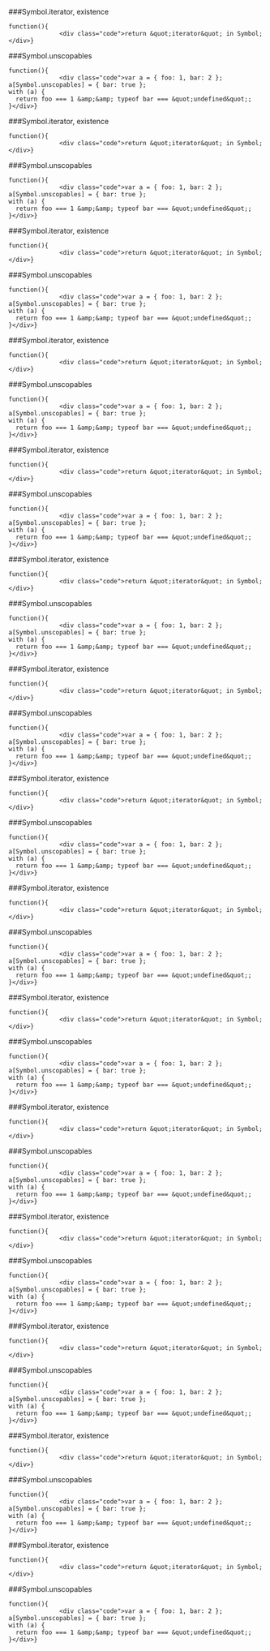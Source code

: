 ###Symbol.iterator, existence
          
```
function(){
              <div class="code">return &quot;iterator&quot; in Symbol;</div>}
```
###Symbol.unscopables
          
```
function(){
              <div class="code">var a = { foo: 1, bar: 2 };
a[Symbol.unscopables] = { bar: true };
with (a) {
  return foo === 1 &amp;&amp; typeof bar === &quot;undefined&quot;;
}</div>}
```
###Symbol.iterator, existence
          
```
function(){
              <div class="code">return &quot;iterator&quot; in Symbol;</div>}
```
###Symbol.unscopables
          
```
function(){
              <div class="code">var a = { foo: 1, bar: 2 };
a[Symbol.unscopables] = { bar: true };
with (a) {
  return foo === 1 &amp;&amp; typeof bar === &quot;undefined&quot;;
}</div>}
```
###Symbol.iterator, existence
          
```
function(){
              <div class="code">return &quot;iterator&quot; in Symbol;</div>}
```
###Symbol.unscopables
          
```
function(){
              <div class="code">var a = { foo: 1, bar: 2 };
a[Symbol.unscopables] = { bar: true };
with (a) {
  return foo === 1 &amp;&amp; typeof bar === &quot;undefined&quot;;
}</div>}
```
###Symbol.iterator, existence
          
```
function(){
              <div class="code">return &quot;iterator&quot; in Symbol;</div>}
```
###Symbol.unscopables
          
```
function(){
              <div class="code">var a = { foo: 1, bar: 2 };
a[Symbol.unscopables] = { bar: true };
with (a) {
  return foo === 1 &amp;&amp; typeof bar === &quot;undefined&quot;;
}</div>}
```
###Symbol.iterator, existence
          
```
function(){
              <div class="code">return &quot;iterator&quot; in Symbol;</div>}
```
###Symbol.unscopables
          
```
function(){
              <div class="code">var a = { foo: 1, bar: 2 };
a[Symbol.unscopables] = { bar: true };
with (a) {
  return foo === 1 &amp;&amp; typeof bar === &quot;undefined&quot;;
}</div>}
```
###Symbol.iterator, existence
          
```
function(){
              <div class="code">return &quot;iterator&quot; in Symbol;</div>}
```
###Symbol.unscopables
          
```
function(){
              <div class="code">var a = { foo: 1, bar: 2 };
a[Symbol.unscopables] = { bar: true };
with (a) {
  return foo === 1 &amp;&amp; typeof bar === &quot;undefined&quot;;
}</div>}
```
###Symbol.iterator, existence
          
```
function(){
              <div class="code">return &quot;iterator&quot; in Symbol;</div>}
```
###Symbol.unscopables
          
```
function(){
              <div class="code">var a = { foo: 1, bar: 2 };
a[Symbol.unscopables] = { bar: true };
with (a) {
  return foo === 1 &amp;&amp; typeof bar === &quot;undefined&quot;;
}</div>}
```
###Symbol.iterator, existence
          
```
function(){
              <div class="code">return &quot;iterator&quot; in Symbol;</div>}
```
###Symbol.unscopables
          
```
function(){
              <div class="code">var a = { foo: 1, bar: 2 };
a[Symbol.unscopables] = { bar: true };
with (a) {
  return foo === 1 &amp;&amp; typeof bar === &quot;undefined&quot;;
}</div>}
```
###Symbol.iterator, existence
          
```
function(){
              <div class="code">return &quot;iterator&quot; in Symbol;</div>}
```
###Symbol.unscopables
          
```
function(){
              <div class="code">var a = { foo: 1, bar: 2 };
a[Symbol.unscopables] = { bar: true };
with (a) {
  return foo === 1 &amp;&amp; typeof bar === &quot;undefined&quot;;
}</div>}
```
###Symbol.iterator, existence
          
```
function(){
              <div class="code">return &quot;iterator&quot; in Symbol;</div>}
```
###Symbol.unscopables
          
```
function(){
              <div class="code">var a = { foo: 1, bar: 2 };
a[Symbol.unscopables] = { bar: true };
with (a) {
  return foo === 1 &amp;&amp; typeof bar === &quot;undefined&quot;;
}</div>}
```
###Symbol.iterator, existence
          
```
function(){
              <div class="code">return &quot;iterator&quot; in Symbol;</div>}
```
###Symbol.unscopables
          
```
function(){
              <div class="code">var a = { foo: 1, bar: 2 };
a[Symbol.unscopables] = { bar: true };
with (a) {
  return foo === 1 &amp;&amp; typeof bar === &quot;undefined&quot;;
}</div>}
```
###Symbol.iterator, existence
          
```
function(){
              <div class="code">return &quot;iterator&quot; in Symbol;</div>}
```
###Symbol.unscopables
          
```
function(){
              <div class="code">var a = { foo: 1, bar: 2 };
a[Symbol.unscopables] = { bar: true };
with (a) {
  return foo === 1 &amp;&amp; typeof bar === &quot;undefined&quot;;
}</div>}
```
###Symbol.iterator, existence
          
```
function(){
              <div class="code">return &quot;iterator&quot; in Symbol;</div>}
```
###Symbol.unscopables
          
```
function(){
              <div class="code">var a = { foo: 1, bar: 2 };
a[Symbol.unscopables] = { bar: true };
with (a) {
  return foo === 1 &amp;&amp; typeof bar === &quot;undefined&quot;;
}</div>}
```
###Symbol.iterator, existence
          
```
function(){
              <div class="code">return &quot;iterator&quot; in Symbol;</div>}
```
###Symbol.unscopables
          
```
function(){
              <div class="code">var a = { foo: 1, bar: 2 };
a[Symbol.unscopables] = { bar: true };
with (a) {
  return foo === 1 &amp;&amp; typeof bar === &quot;undefined&quot;;
}</div>}
```
###Symbol.iterator, existence
          
```
function(){
              <div class="code">return &quot;iterator&quot; in Symbol;</div>}
```
###Symbol.unscopables
          
```
function(){
              <div class="code">var a = { foo: 1, bar: 2 };
a[Symbol.unscopables] = { bar: true };
with (a) {
  return foo === 1 &amp;&amp; typeof bar === &quot;undefined&quot;;
}</div>}
```
